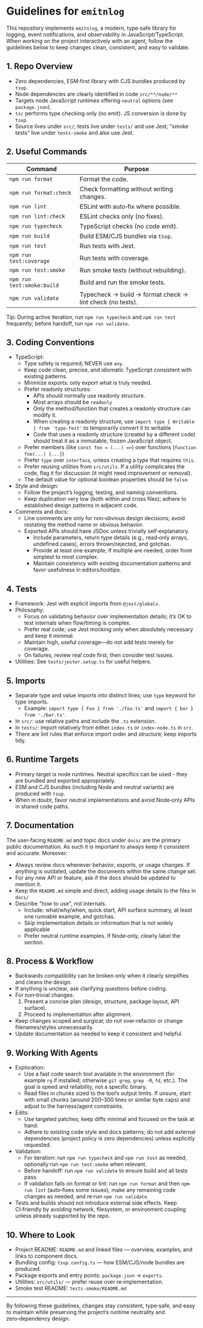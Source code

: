 # Guidelines for `emitnlog`

This repository implements `emitnlog`, a modern, type‑safe library for logging, event notifications, and observability in JavaScript/TypeScript.
When working on the project interactively with an agent, follow the guidelines below to keep changes clean, consistent, and easy to validate.

## 1. Repo Overview

- Zero dependencies, ESM‑first library with CJS bundles produced by `tsup`.
- Node dependencies are clearly identified in code `src/**/node/**`
- Targets node JavaScript runtimes offering `neutral` options (see `package.json`).
- `tsc` performs type checking only (no emit). JS conversion is done by `tsup`.
- Source lives under `src/`; tests live under `tests/` and use Jest; "smoke tests" live under `tests-smoke` and also use Jest.

## 2. Useful Commands

| Command                    | Purpose                                                   |
| -------------------------- | --------------------------------------------------------- |
| `npm run format`           | Format the code.                                          |
| `npm run format:check`     | Check formatting without writing changes.                 |
| `npm run lint`             | ESLint with auto‑fix where possible.                      |
| `npm run lint:check`       | ESLint checks only (no fixes).                            |
| `npm run typecheck`        | TypeScript checks (no code emit).                         |
| `npm run build`            | Build ESM/CJS bundles via `tsup`.                         |
| `npm run test`             | Run tests with Jest.                                      |
| `npm run test:coverage`    | Run tests with coverage.                                  |
| `npm run test:smoke`       | Run smoke tests (without rebuilding).                     |
| `npm run test:smoke:build` | Build and run the smoke tests.                            |
| `npm run validate`         | Typecheck → build → format check → lint check (no tests). |

Tip: During active iteration, run `npm run typecheck` and `npm run test` frequently; before handoff, run `npm run validate`.

## 3. Coding Conventions

- TypeScript:
  - Type safety is required; NEVER use `any`.
  - Keep code clean, precise, and idiomatic TypeScript consistent with existing patterns.
  - Minimize exports: only export what is truly needed.
  - Prefer readonly structures:
    - APIs should normally use readonly structure.
    - Most arrays should be `readonly`
    - Only the method/function that creates a readonly structure can modify it.
    - When creating a readonly structure, use `import type { Writable } from 'type-fest'` to temporarily convert it to writable
    - Code that uses a readonly structure (created by a different code) should treat it as a immutable, frozen JavaScript object.
  - Prefer members (like `const foo = (...) =>`) over functions (`function foo(...) {...}`)
  - Prefer `type` over `interface`, unless creating a type that requires `this`.
  - Prefer reusing utilities from `src/utils`. If a utility complicates the code, flag it for discussion (it might need improvement or removal).
  - The default value for optional boolean properties should be `false`.
- Style and design:
  - Follow the project’s logging, testing, and naming conventions.
  - Keep duplication very low (both within and cross files); adhere to established design patterns in adjacent code.
- Comments and docs:
  - Line comments are only for non‑obvious design decisions; avoid restating the method name or obvious behavior.
  - Exported APIs should have JSDoc unless trivially self‑explanatory.
    - Include parameters, return type details (e.g., read‑only arrays, undefined cases), errors thrown/rejected, and gotchas.
    - Provide at least one example; if multiple are needed, order from simplest to most complex.
    - Maintain consistency with existing documentation patterns and favor usefulness in editors/tooltips.

## 4. Tests

- Framework: Jest with explicit imports from `@jest/globals`.
- Philosophy:
  - Focus on validating behavior over implementation details; it’s OK to test internals when flow/timing is complex.
  - Prefer real code; use Jest mocking only when absolutely necessary and keep it minimal.
  - Maintain high, useful coverage—do not add tests merely for coverage.
  - On failures, review real code first, then consider test issues.
- Utilities: See `tests/jester.setup.ts` for useful helpers.

## 5. Imports

- Separate type and value imports into distinct lines; use `type` keyword for type imports.
  - Example: `import type { Foo } from './foo.ts'` and `import { bar } from './bar.ts'`.
- In `src/`: use relative paths and include the `.ts` extension.
- In `tests/`: import relatively from either `index.ts` or `index-node.ts` in `src`.
- There are lint rules that enforce import order and structure; keep imports tidy.

## 6. Runtime Targets

- Primary target is node runtimes. Neutral specifics can be used - they are bundled and exported appropriately.
- ESM and CJS bundles (including Node and neutral variants) are produced with `tsup`.
- When in doubt, favor neutral implementations and avoid Node‑only APIs in shared code paths.

## 7. Documentation

The user‑facing `README.md` and topic docs under `docs/` are the primary public documentation. As such it is important to always keep it consistent and accurate. Moreover:

- Always review docs whenever behavior, exports, or usage changes. If anything is outdated, update the documents within the same change set.
- For any new API or feature, ask if the docs should be updated to mention it.
- Keep the `README.md` simple and direct, adding usage details to the files in `docs/`
- Describe "how to use", not internals.
  - Include: what/why/when, quick start, API surface summary, at least one runnable example, and gotchas.
  - Skip implementation details or information that is not widely applicable
  - Prefer neutral runtime examples. If Node‑only, clearly label the section.

## 8. Process & Workflow

- Backwards compatibility can be broken only when it clearly simplifies and cleans the design.
- If anything is unclear, ask clarifying questions before coding.
- For non‑trivial changes:
  1. Present a concise plan (design, structure, package layout, API surface).
  2. Proceed to implementation after alignment.
- Keep changes scoped and surgical; do not over‑refactor or change filenames/styles unnecessarily.
- Update documentation as needed to keep it consistent and helpful.

## 9. Working With Agents

- Exploration:
  - Use a fast code search tool available in the environment (for example `rg` if installed; otherwise `git grep`, `grep -R`, `fd`, etc.). The goal is speed and reliability, not a specific binary.
  - Read files in chunks sized to the tool’s output limits. If unsure, start with small chunks (around 200–300 lines or similar byte caps) and adjust to the harness/agent constraints.
- Edits:
  - Use targeted patches; keep diffs minimal and focused on the task at hand.
  - Adhere to existing code style and docs patterns; do not add external dependencies (project policy is zero dependencies) unless explicitly requested.
- Validation:
  - For iteration: run `npm run typecheck` and `npm run test` as needed; optionally run `npm run test:smoke` when relevant.
  - Before handoff: run `npm run validate` to ensure build and all tests pass.
  - If validation fails on format or lint: run `npm run format` and then `npm run lint` (auto‑fixes some issues), make any remaining code changes as needed, and re‑run `npm run validate`.
- Tests and builds should not introduce external side effects. Keep CI‑friendly by avoiding network, filesystem, or environment coupling unless already supported by the repo.

## 10. Where to Look

- Project README: `README.md` and linked files — overview, examples, and links to component docs.
- Bundling config: `tsup.config.ts` — how ESM/CJS/node bundles are produced.
- Package exports and entry points: `package.json` → `exports`.
- Utilities: `src/utils/` — prefer reuse over re‑implementation.
- Smoke test README: `tests-smoke/README.md`

---

By following these guidelines, changes stay consistent, type‑safe, and easy to maintain while preserving the project’s runtime neutrality and zero‑dependency design.
